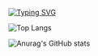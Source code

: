 [![Typing SVG](https://readme-typing-svg.herokuapp.com?font=Fira+Code&duration=3000&pause=1000&color=006AFE&vCenter=true&repeat=false&width=435&lines=Hello+there!+%F0%9F%87%B7%F0%9F%87%BA;I'm+Askar+%E2%99%A1;t.me%2Fa_s_k_a_rr)](https://git.io/typing-svg)

![Top Langs](https://github-readme-stats.vercel.app/api/top-langs/?username=askarkasimov&layout=compact&langs_count=3&theme=transparent)

![Anurag's GitHub stats](https://github-readme-stats.vercel.app/api?username=askarkasimov&show_icons=true&count_private=true&theme=transparent&rank_icon=github&show=prs_merged_percentage&hide=prs,issues,contribs)
